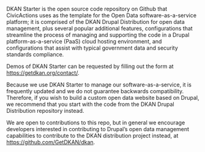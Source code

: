 
DKAN Starter is the open source code repository on Github that CivicActions uses as the template for the Open Data software-as-a-service platform; it is comprised of the DKAN Drupal Distribution for open data management, plus several popular additional features, configurations that streamline the process of managing and supporting the code in a Drupal platform-as-a-service (PaaS) cloud hosting environment, and configurations that assist with typical government data and security standards compliance.

Demos of DKAN Starter can be requested by filling out the form at https://getdkan.org/contact/.

Because we use DKAN Starter to manage our software-as-a-service, it is frequently updated and we do not guarantee backwards compatibility.   Therefore, if you wish to build a custom open data website based on Drupal, we recommend that you start with the code from the DKAN Drupal Distribution repository instead.

We are open to contributions to this repo, but in general we encourage developers interested in contributing to Drupal’s open data management capabilities to contribute to the DKAN distribution project instead, at https://github.com/GetDKAN/dkan.
